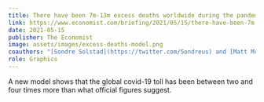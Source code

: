 ```yaml
---
title: There have been 7m-13m excess deaths worldwide during the pandemic
link: https://www.economist.com/briefing/2021/05/15/there-have-been-7m-13m-excess-deaths-worldwide-during-the-pandemic
date: 2021-05-15
publisher: The Economist
image: assets/images/excess-deaths-model.png
coauthors: "[Sondre Solstad](https://twitter.com/Sondreus) and [Matt McLean](https://twitter.com/MatterofMatt)"
role: Graphics
---
```


A new model shows that the global covid-19 toll has been between two and four times more than what official figures suggest.
